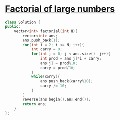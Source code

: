 # [Factorial of large numbers](https://practice.geeksforgeeks.org/problems/factorials-of-large-numbers2508/1)
```c++
class Solution {
public:
    vector<int> factorial(int N){
        vector<int> ans;
        ans.push_back(1);
        for(int i = 2; i <= N; i++){
            int carry = 0;
            for(int j = 0; j < ans.size(); j++){
                int prod = ans[j]*i + carry;
                ans[j] = prod%10;
                carry = prod/10;
            }
            while(carry){
                ans.push_back(carry%10);
                carry /= 10;
            }
        }
        reverse(ans.begin(),ans.end());
        return ans;
    }
};
```
